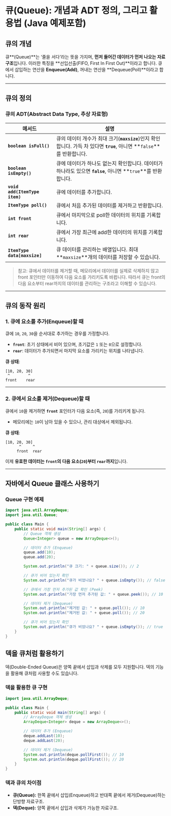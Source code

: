 # 큐(Queue): 개념과 ADT 정의, 그리고 활용법 (Java 예제포함)
## **큐의 개념**

큐**(Queue)**는 ‘줄을 서다’라는 뜻을 가지며, **먼저 들어간 데이터가 먼저 나오는 자료 구조**입니다. 이러한 특징을 **선입선출(FIFO, First In First Out)**이라고 합니다. 큐에서 삽입하는 연산을 **Enqueue(Add)**, 꺼내는 연산을 **Dequeue(Poll)**이라고 합니다.

---

## **큐의 정의**

### **큐의 ADT(Abstract Data Type, 추상 자료형)**

| **메서드** | **설명** |
| --- | --- |
| **`boolean isFull()`** | 큐의 데이터 개수가 최대 크기(**`maxsize`**)인지 확인합니다. 가득 차 있다면 **`true`**, 아니면 **`false`**를 반환합니다. |
| **`boolean isEmpty()`** | 큐에 데이터가 하나도 없는지 확인합니다. 데이터가 하나라도 있으면 **`false`**, 아니면 **`true`**를 반환합니다. |
| **`void add(ItemType item)`** | 큐에 데이터를 추가합니다. |
| **`ItemType poll()`** | 큐에서 처음 추가된 데이터를 제거하고 반환합니다. |
| **`int front`** | 큐에서 마지막으로 poll한 데이터의 위치를 기록합니다. |
| **`int rear`** | 큐에서 가장 최근에 add한 데이터의 위치를 기록합니다. |
| **`ItemType data[maxsize]`** | 큐 데이터를 관리하는 배열입니다. 최대 **`maxsize`**개의 데이터를 저장할 수 있습니다. |

> 참고: 큐에서 데이터를 제거할 때, 메모리에서 데이터를 실제로 삭제하지 않고 front 포인터만 이동하여 다음 요소를 가리키도록 바뀝니다. 따라서 큐는 front의 다음 요소부터 rear까지의 데이터를 관리하는 구조라고 이해할 수 있습니다.
> 

---

## **큐의 동작 원리**

### 1. 큐에 요소를 추가(Enqueue)할 때

큐에 `10`, `20`, `30`을 순서대로 추가하는 경우를 가정합니다.

- **`front`**: 초기 상태에서 비어 있으며, 초기값은 `1` 또는 `0`으로 설정합니다.
- **`rear`**: 데이터가 추가되면서 마지막 요소를 가리키는 위치를 나타냅니다.

**큐 상태**:

```
[10, 20, 30]
 ^        ^
front    rear
```

---

### 2. 큐에서 요소를 제거(Dequeue)할 때

큐에서 `10`을 제거하면 **`front`** 포인터가 다음 요소(즉, `20`)를 가리키게 됩니다.

- 메모리에는 `10`이 남아 있을 수 있으나, 관리 대상에서 제외됩니다.

**큐 상태**:

```
[10, 20, 30]
      ^     ^
     front  rear

```

이제 **유효한 데이터는 `front`의 다음 요소(`20`)부터 `rear`까지**입니다.

---

## **자바에서 Queue 클래스 사용하기**

### **Queue 구현 예제**

```java
import java.util.ArrayDeque;
import java.util.Queue;

public class Main {
    public static void main(String[] args) {
        // Queue 객체 생성
        Queue<Integer> queue = new ArrayDeque<>();

        // 데이터 추가 (Enqueue)
        queue.add(10);
        queue.add(20);

        System.out.println("큐 크기: " + queue.size()); // 2

        // 큐가 비어 있는지 확인
        System.out.println("큐가 비었나요? " + queue.isEmpty()); // false

        // 큐에서 가장 먼저 추가된 값 확인 (Peek)
        System.out.println("가장 먼저 추가된 값: " + queue.peek()); // 10

        // 데이터 제거 (Dequeue)
        System.out.println("제거된 값: " + queue.poll()); // 10
        System.out.println("제거된 값: " + queue.poll()); // 20

        // 큐가 비어 있는지 확인
        System.out.println("큐가 비었나요? " + queue.isEmpty()); // true
    }
}
```

## 덱을 큐처럼 활용하기

덱(Double-Ended Queue)은 양쪽 끝에서 삽입과 삭제를 모두 지원합니다. 덱의 기능을 활용해 큐처럼 사용할 수도 있습니다.

### 덱을 활용한 큐 구현

```java
import java.util.ArrayDeque;

public class Main {
    public static void main(String[] args) {
        // ArrayDeque 객체 생성
        ArrayDeque<Integer> deque = new ArrayDeque<>();

        // 데이터 추가 (Enqueue)
        deque.addLast(10);
        deque.addLast(20);

        // 데이터 제거 (Dequeue)
        System.out.println(deque.pollFirst()); // 10
        System.out.println(deque.pollFirst()); // 20
    }
}
```

### **덱과 큐의 차이점**

- **큐(Queue):** 한쪽 끝에서 삽입(Enqueue)하고 반대쪽 끝에서 제거(Dequeue)하는 단방향 자료구조.
- **덱(Deque):** 양쪽 끝에서 삽입과 삭제가 가능한 자료구조.
